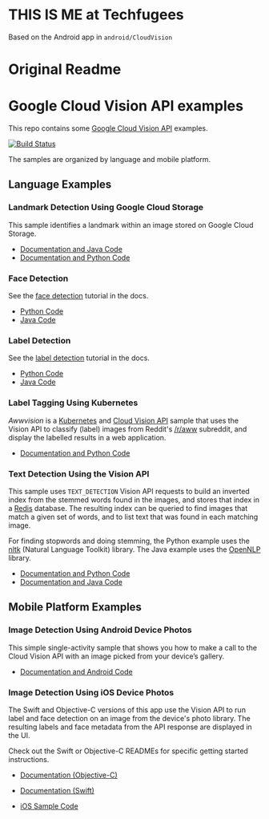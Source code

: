 THIS IS ME at Techfugees
========================

Based on the Android app in `android/CloudVision`

Original Readme
===============

# Google Cloud Vision API examples

This repo contains some [Google Cloud Vision
API](https://cloud.google.com/vision/) examples.

[![Build
Status](https://travis-ci.org/GoogleCloudPlatform/cloud-vision.svg?branch=master)](https://travis-ci.org/GoogleCloudPlatform/cloud-vision)

The samples are organized by language and mobile platform.

## Language Examples

### Landmark Detection Using Google Cloud Storage

This sample identifies a landmark within an image stored on
Google Cloud Storage.

- [Documentation and Java Code](java/landmark_detection/)
- [Documentation and Python Code](python/landmark_detection/)

### Face Detection

See the [face detection](https://cloud.google.com/vision/docs/face-tutorial) tutorial in the docs.

- [Python Code](python/face_detection)
- [Java Code](java/face_detection/)

### Label Detection

See the [label detection](https://cloud.google.com/vision/docs/label-tutorial) tutorial in the docs.

- [Python Code](python/label)
- [Java Code](java/label/)

### Label Tagging Using Kubernetes

*Awwvision* is a [Kubernetes](https://github.com/kubernetes/kubernetes/) and
[Cloud Vision API](https://cloud.google.com/vision/) sample that uses the
Vision API to classify (label) images from Reddit's
[/r/aww](https://reddit.com/r/aww) subreddit, and display the labelled results
in a web application.

- [Documentation and Python Code](python/awwvision)

### Text Detection Using the Vision API

This sample uses `TEXT_DETECTION` Vision API requests to build an inverted
index from the stemmed words found in the images, and stores that index in a
[Redis](redis.io) database. The resulting index can be queried to find
images that match a given set of words, and to list text that was found in each
matching image.

For finding stopwords and doing stemming, the Python example uses the
[nltk](http://www.nltk.org/index.html) (Natural Language Toolkit) library.
The Java example uses the [OpenNLP](https://opennlp.apache.org/) library.

- [Documentation and Python Code](python/text)
- [Documentation and Java Code](java/text)

## Mobile Platform Examples

### Image Detection Using Android Device Photos

This simple single-activity sample that shows you how to make a call to the
Cloud Vision API with an image picked from your device’s gallery.

- [Documentation and Android Code](android)

### Image Detection Using iOS Device Photos

The Swift and Objective-C versions of this app use the Vision API to run label
and face detection on an image from the device's photo library. The resulting
labels and face metadata from the API response are displayed in the UI.

Check out the Swift or Objective-C READMEs for specific getting started
instructions.

- [Documentation (Objective-C)](ios/Objective-C/README.md)

- [Documentation (Swift)](ios/Swift/README.md)

- [iOS Sample Code](ios)

